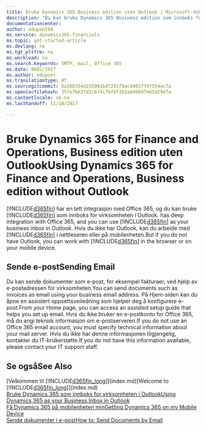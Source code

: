 ```yaml
---
title: Bruke Dynamics 365 Business edition uten Outlook | Microsoft-dokumentasjon
description: "Du kan bruke Dynamics 365 Business edition som innboks for virksomheten i Outlook fordi den er integrert med Office 365, men du kan også arbeide uten Outlook i en nettleser eller på den mobile enheten."
documentationcenter: 
author: edupont04
ms.service: dynamics365-financials
ms.topic: get-started-article
ms.devlang: na
ms.tgt_pltfrm: na
ms.workload: na
ms.search.keywords: SMTP, mail, Office 365
ms.date: 0602/2017
ms.author: edupont
ms.translationtype: HT
ms.sourcegitcommit: ba26b354d235981bd7291f9ac6402779f554ac7a
ms.openlocfilehash: 357e7b637d2c67417bf8f3b2a640b97e65d2947a
ms.contentlocale: nb-no
ms.lasthandoff: 11/10/2017

---
```

# <a name="using-dynamics-365-for-finance-and-operations-business-edition-without-outlook"></a><span data-ttu-id="3e17a-103">Bruke Dynamics 365 for Finance and Operations, Business edition uten Outlook</span><span class="sxs-lookup"><span data-stu-id="3e17a-103">Using Dynamics 365 for Finance and Operations, Business edition without Outlook</span></span>
[!INCLUDE[d365fin](includes/d365fin_md.md)]<span data-ttu-id="3e17a-104"> har en tett integrasjon med Office 365, og du kan bruke [!INCLUDE[d365fin](includes/d365fin_md.md)] som innboks for virksomheten i Outlook.</span><span class="sxs-lookup"><span data-stu-id="3e17a-104"> has deep integration with Office 365, and you can use [!INCLUDE[d365fin](includes/d365fin_md.md)] as your business inbox in Outlook.</span></span> <span data-ttu-id="3e17a-105">Hvis du ikke har Outlook, kan du arbeide med [!INCLUDE[d365fin](includes/d365fin_md.md)] i nettleseren eller på mobilenheten.</span><span class="sxs-lookup"><span data-stu-id="3e17a-105">But if you do not have Outlook, you can work with [!INCLUDE[d365fin](includes/d365fin_md.md)] in the browser or on your mobile device.</span></span>  

## <a name="sending-email"></a><span data-ttu-id="3e17a-106">Sende e-post</span><span class="sxs-lookup"><span data-stu-id="3e17a-106">Sending Email</span></span>
<span data-ttu-id="3e17a-107">Du kan sende dokumenter som e-post, for eksempel fakturaer, ved hjelp av e-postadressen for virksomheten.</span><span class="sxs-lookup"><span data-stu-id="3e17a-107">You can send documents such as invoices as email using your business email address.</span></span> <span data-ttu-id="3e17a-108">På Hjem-siden kan du åpne en assistert oppsettsveiledning som hjelper deg å konfigurere e-post.</span><span class="sxs-lookup"><span data-stu-id="3e17a-108">From your Home page, you can access an assisted setup guide that helps you set up email.</span></span> <span data-ttu-id="3e17a-109">Hvis du ikke bruker en e-postkonto for Office 365, må du angi teknisk informasjon om e-postserveren.</span><span class="sxs-lookup"><span data-stu-id="3e17a-109">If you do not use an Office 365 email account, you must specify technical information about your mail server.</span></span> <span data-ttu-id="3e17a-110">Hvis du ikke har denne informasjonen tilgjengelig, kontakter du IT-brukerstøtte.</span><span class="sxs-lookup"><span data-stu-id="3e17a-110">If you do not have this information available, please contact your IT support staff.</span></span>  


## <a name="see-also"></a><span data-ttu-id="3e17a-111">Se også</span><span class="sxs-lookup"><span data-stu-id="3e17a-111">See Also</span></span>
<span data-ttu-id="3e17a-112">[Velkommen til [!INCLUDE[d365fin_long](includes/d365fin_long_md.md)]](index.md)</span><span class="sxs-lookup"><span data-stu-id="3e17a-112">[Welcome to [!INCLUDE[d365fin_long](includes/d365fin_long_md.md)]](index.md)</span></span>  
[<span data-ttu-id="3e17a-113">Bruke Dynamics 365 som innboks for virksomheten i Outlook</span><span class="sxs-lookup"><span data-stu-id="3e17a-113">Using Dynamics 365 as your Business Inbox in Outlook</span></span>](madeira-outlook.md)  
[<span data-ttu-id="3e17a-114">Få Dynamics 365 på mobilenheten min</span><span class="sxs-lookup"><span data-stu-id="3e17a-114">Getting Dynamics 365 on my Mobile Device</span></span>](install-mobile-app.md)  
[<span data-ttu-id="3e17a-115">Sende dokumenter i e-post</span><span class="sxs-lookup"><span data-stu-id="3e17a-115">How to: Send Documents by Email</span></span>](ui-how-send-documents-email.md)

